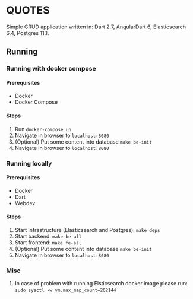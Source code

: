 # QUOTES
Simple CRUD application written in: Dart 2.7, AngularDart 6, Elasticsearch 6.4, Postgres 11.1.


## Running

### Running with docker compose

#### Prerequisites
- Docker
- Docker Compose

#### Steps
1. Run `docker-compose up`
2. Navigate in browser to `localhost:8080`
3. (Optional) Put some content into database `make be-init`
4. Navigate in browser to `localhost:8080`

### Running locally

#### Prerequisites
- Docker
- Dart
- Webdev

#### Steps
1. Start infrastructure (Elasticsearch and Postgres): `make deps`
2. Start backend: `make be-all`
3. Start frontend: `make fe-all`
4. (Optional) Put some content into database `make be-init`
5. Navigate in browser to `localhost:8080`


### Misc
1. In case of problem with running Elsticsearch docker image please run: `sudo sysctl -w vm.max_map_count=262144`
